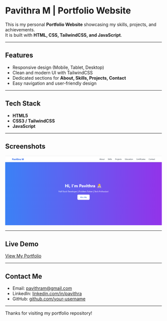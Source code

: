 # Pavithra M | Portfolio Website

This is my personal **Portfolio Website** showcasing my skills, projects, and achievements.  
It is built with **HTML, CSS, TailwindCSS, and JavaScript**.

---

## Features
- Responsive design (Mobile, Tablet, Desktop)
- Clean and modern UI with TailwindCSS
- Dedicated sections for **About, Skills, Projects, Contact**
- Easy navigation and user-friendly design

---

## Tech Stack
- **HTML5**
- **CSS3 / TailwindCSS**
- **JavaScript**

---

## Screenshots
![Portfolio Screenshot](Screenshot-1.png)

---

## Live Demo
[View My Portfolio](https://pavithra6114.github.io/Portfolio/)  

---

## Contact Me
- Email: pavithram@gmail.com  
- LinkedIn: [linkedin.com/in/pavithra](https://www.linkedin.com/in/pavithra-m-88a71a267?utm_source=share&utm_campaign=share_via&utm_content=profile&utm_medium=android_app ) 
- GitHub: [github.com/your-username](https://github.com/Pavithra6114)

---

Thanks for visiting my portfolio repository!  
